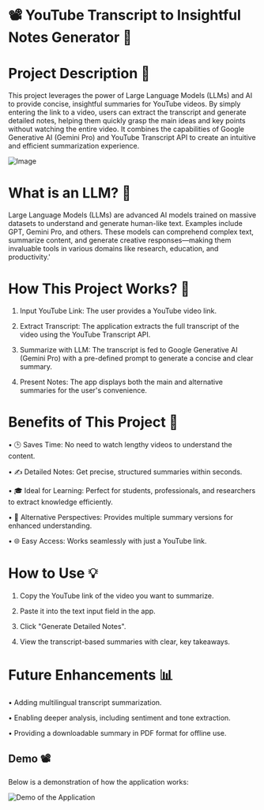 # 📽️ YouTube Transcript to Insightful Notes Generator 🎯

# Project Description 🌟

This project leverages the power of Large Language Models (LLMs) and AI to provide concise, insightful summaries for YouTube videos. By simply entering the link to a video, users can extract the transcript and generate detailed notes, helping them quickly grasp the main ideas and key points without watching the entire video. It combines the capabilities of Google Generative AI (Gemini Pro) and YouTube Transcript API to create an intuitive and efficient summarization experience.

![Image](https://github.com/user-attachments/assets/7e156e71-203e-4be5-9cdf-1db53c0c2e27)


# What is an LLM? 🧠
Large Language Models (LLMs) are advanced AI models trained on massive datasets to understand and generate human-like text. Examples include GPT, Gemini Pro, and others. These models can comprehend complex text, summarize content, and generate creative responses—making them invaluable tools in various domains like research, education, and productivity.'


# How This Project Works? 🚀 

1. Input YouTube Link: The user provides a YouTube video link.

2. Extract Transcript: The application extracts the full transcript of the video using the YouTube Transcript API.

3. Summarize with LLM: The transcript is fed to Google Generative AI (Gemini Pro) with a pre-defined prompt to generate a concise and clear summary.

4. Present Notes: The app displays both the main and alternative summaries for the user's convenience.



# Benefits of This Project 🎉

• 🕒 Saves Time: No need to watch lengthy videos to understand the content.

• ✍️ Detailed Notes: Get precise, structured summaries within seconds.

• 🎓 Ideal for Learning: Perfect for students, professionals, and researchers to extract knowledge efficiently.

• 📖 Alternative Perspectives: Provides multiple summary versions for enhanced understanding.

• 🌐 Easy Access: Works seamlessly with just a YouTube link.


# How to Use 💡

1. Copy the YouTube link of the video you want to summarize.

2. Paste it into the text input field in the app.

3. Click "Generate Detailed Notes".

4. View the transcript-based summaries with clear, key takeaways.


# Future Enhancements 📊

• Adding multilingual transcript summarization.

• Enabling deeper analysis, including sentiment and tone extraction.

• Providing a downloadable summary in PDF format for offline use.



## Demo 📽

Below is a demonstration of how the application works:

![Demo of the Application](https://github.com/Abdelrahman-Amen/Video_Transcribe_Summarizer_using_LLM/blob/main/Demo.gif)
